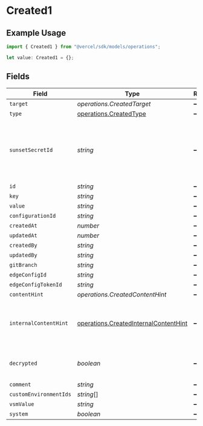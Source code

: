 # Created1

## Example Usage

```typescript
import { Created1 } from "@vercel/sdk/models/operations";

let value: Created1 = {};
```

## Fields

| Field                                                                                          | Type                                                                                           | Required                                                                                       | Description                                                                                    |
| ---------------------------------------------------------------------------------------------- | ---------------------------------------------------------------------------------------------- | ---------------------------------------------------------------------------------------------- | ---------------------------------------------------------------------------------------------- |
| `target`                                                                                       | *operations.CreatedTarget*                                                                     | :heavy_minus_sign:                                                                             | N/A                                                                                            |
| `type`                                                                                         | [operations.CreatedType](../../models/operations/createdtype.md)                               | :heavy_minus_sign:                                                                             | N/A                                                                                            |
| `sunsetSecretId`                                                                               | *string*                                                                                       | :heavy_minus_sign:                                                                             | This is used to identiy variables that have been migrated from type secret to sensitive.       |
| `id`                                                                                           | *string*                                                                                       | :heavy_minus_sign:                                                                             | N/A                                                                                            |
| `key`                                                                                          | *string*                                                                                       | :heavy_minus_sign:                                                                             | N/A                                                                                            |
| `value`                                                                                        | *string*                                                                                       | :heavy_minus_sign:                                                                             | N/A                                                                                            |
| `configurationId`                                                                              | *string*                                                                                       | :heavy_minus_sign:                                                                             | N/A                                                                                            |
| `createdAt`                                                                                    | *number*                                                                                       | :heavy_minus_sign:                                                                             | N/A                                                                                            |
| `updatedAt`                                                                                    | *number*                                                                                       | :heavy_minus_sign:                                                                             | N/A                                                                                            |
| `createdBy`                                                                                    | *string*                                                                                       | :heavy_minus_sign:                                                                             | N/A                                                                                            |
| `updatedBy`                                                                                    | *string*                                                                                       | :heavy_minus_sign:                                                                             | N/A                                                                                            |
| `gitBranch`                                                                                    | *string*                                                                                       | :heavy_minus_sign:                                                                             | N/A                                                                                            |
| `edgeConfigId`                                                                                 | *string*                                                                                       | :heavy_minus_sign:                                                                             | N/A                                                                                            |
| `edgeConfigTokenId`                                                                            | *string*                                                                                       | :heavy_minus_sign:                                                                             | N/A                                                                                            |
| `contentHint`                                                                                  | *operations.CreatedContentHint*                                                                | :heavy_minus_sign:                                                                             | N/A                                                                                            |
| `internalContentHint`                                                                          | [operations.CreatedInternalContentHint](../../models/operations/createdinternalcontenthint.md) | :heavy_minus_sign:                                                                             | Similar to `contentHints`, but should not be exposed to the user.                              |
| `decrypted`                                                                                    | *boolean*                                                                                      | :heavy_minus_sign:                                                                             | Whether `value` and `vsmValue` are decrypted.                                                  |
| `comment`                                                                                      | *string*                                                                                       | :heavy_minus_sign:                                                                             | N/A                                                                                            |
| `customEnvironmentIds`                                                                         | *string*[]                                                                                     | :heavy_minus_sign:                                                                             | N/A                                                                                            |
| `vsmValue`                                                                                     | *string*                                                                                       | :heavy_minus_sign:                                                                             | N/A                                                                                            |
| `system`                                                                                       | *boolean*                                                                                      | :heavy_minus_sign:                                                                             | N/A                                                                                            |